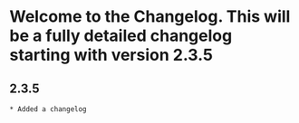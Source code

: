 # Welcome to the Changelog. This will be a fully detailed changelog starting with version 2.3.5

## 2.3.5
    * Added a changelog

